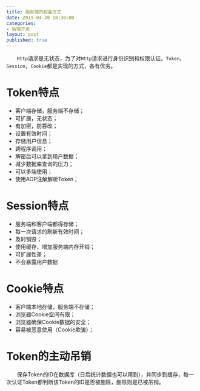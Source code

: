 ```yaml
---
title: 服务端的权鉴方式
date: 2019-04-20 18:30:00
categories: 
- 后端开发
layout: post
published: true
---
```


&emsp;&emsp;`Http`请求是无状态，为了对`Http`请求进行身份识别和权限认证。`Token`，`Session`，`Cookie`都是实现的方式，各有优劣。  

# Token特点

- 客户端存储，服务端不存储；
- 可扩展，无状态；
- 有加密，防篡改；
- 设置有效时间；
- 存储用户信息；
- 跨程序调用；
- 解密后可以拿到用户数据；
- 减少数据库查询的压力；
- 可以多端使用；
- 使用AOP注解解析Token；

# Session特点

- 服务端和客户端都得存储；
- 每一次请求的刷新有效时间；
- 及时销毁；
- 使用缓存，增加服务端内存开销；
- 可扩展性差；
- 不会暴露用户数据


# Cookie特点

- 客户端本地存储，服务端不存储；
- 浏览器Cookie空间有限；
- 浏览器确保Cookie数据的安全；
- 容易被恶意使用（Cookie欺骗）；

# Token的主动吊销

&emsp;&emsp;保存Token的ID在数据库（日后统计数据也可以用到），并同步到缓存，每一次认证Token都判断该Token的ID是否被删除，删除则是已被吊销。  
